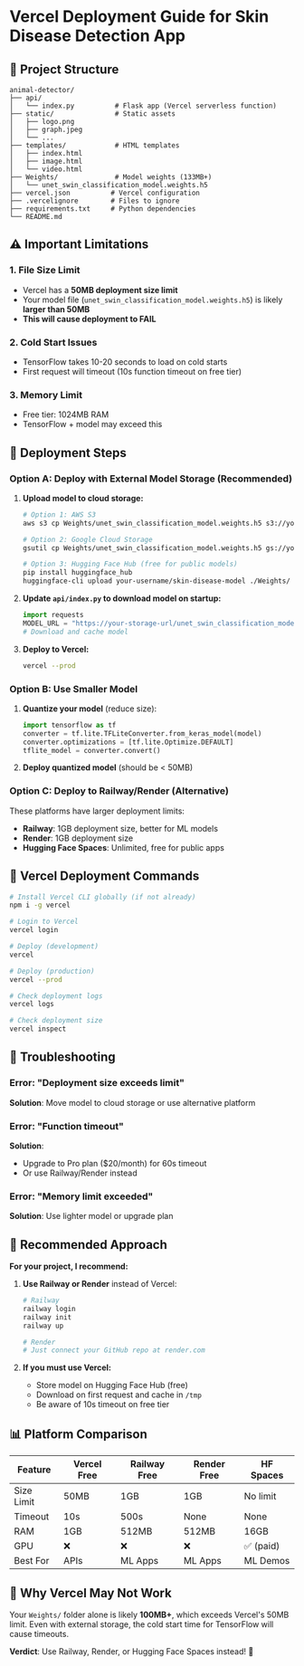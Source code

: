 # Vercel Deployment Guide for Skin Disease Detection App

## 📁 Project Structure

```
animal-detector/
├── api/
│   └── index.py          # Flask app (Vercel serverless function)
├── static/               # Static assets
│   ├── logo.png
│   ├── graph.jpeg
│   └── ...
├── templates/            # HTML templates
│   ├── index.html
│   ├── image.html
│   └── video.html
├── Weights/              # Model weights (133MB+)
│   └── unet_swin_classification_model.weights.h5
├── vercel.json          # Vercel configuration
├── .vercelignore        # Files to ignore
├── requirements.txt     # Python dependencies
└── README.md
```

## ⚠️ Important Limitations

### 1. **File Size Limit**

- Vercel has a **50MB deployment size limit**
- Your model file (`unet_swin_classification_model.weights.h5`) is likely **larger than 50MB**
- **This will cause deployment to FAIL**

### 2. **Cold Start Issues**

- TensorFlow takes 10-20 seconds to load on cold starts
- First request will timeout (10s function timeout on free tier)

### 3. **Memory Limit**

- Free tier: 1024MB RAM
- TensorFlow + model may exceed this

## 🚀 Deployment Steps

### Option A: Deploy with External Model Storage (Recommended)

1. **Upload model to cloud storage:**

   ```bash
   # Option 1: AWS S3
   aws s3 cp Weights/unet_swin_classification_model.weights.h5 s3://your-bucket/

   # Option 2: Google Cloud Storage
   gsutil cp Weights/unet_swin_classification_model.weights.h5 gs://your-bucket/

   # Option 3: Hugging Face Hub (free for public models)
   pip install huggingface_hub
   huggingface-cli upload your-username/skin-disease-model ./Weights/
   ```

2. **Update `api/index.py` to download model on startup:**

   ```python
   import requests
   MODEL_URL = "https://your-storage-url/unet_swin_classification_model.weights.h5"
   # Download and cache model
   ```

3. **Deploy to Vercel:**
   ```bash
   vercel --prod
   ```

### Option B: Use Smaller Model

1. **Quantize your model** (reduce size):

   ```python
   import tensorflow as tf
   converter = tf.lite.TFLiteConverter.from_keras_model(model)
   converter.optimizations = [tf.lite.Optimize.DEFAULT]
   tflite_model = converter.convert()
   ```

2. **Deploy quantized model** (should be < 50MB)

### Option C: Deploy to Railway/Render (Alternative)

These platforms have larger deployment limits:

- **Railway**: 1GB deployment size, better for ML models
- **Render**: 1GB deployment size
- **Hugging Face Spaces**: Unlimited, free for public apps

## 📝 Vercel Deployment Commands

```bash
# Install Vercel CLI globally (if not already)
npm i -g vercel

# Login to Vercel
vercel login

# Deploy (development)
vercel

# Deploy (production)
vercel --prod

# Check deployment logs
vercel logs

# Check deployment size
vercel inspect
```

## 🔧 Troubleshooting

### Error: "Deployment size exceeds limit"

**Solution**: Move model to cloud storage or use alternative platform

### Error: "Function timeout"

**Solution**:

- Upgrade to Pro plan ($20/month) for 60s timeout
- Or use Railway/Render instead

### Error: "Memory limit exceeded"

**Solution**: Use lighter model or upgrade plan

## 🎯 Recommended Approach

**For your project, I recommend:**

1. **Use Railway or Render** instead of Vercel:

   ```bash
   # Railway
   railway login
   railway init
   railway up

   # Render
   # Just connect your GitHub repo at render.com
   ```

2. **If you must use Vercel:**
   - Store model on Hugging Face Hub (free)
   - Download on first request and cache in `/tmp`
   - Be aware of 10s timeout on free tier

## 📊 Platform Comparison

| Feature    | Vercel Free | Railway Free | Render Free | HF Spaces |
| ---------- | ----------- | ------------ | ----------- | --------- |
| Size Limit | 50MB        | 1GB          | 1GB         | No limit  |
| Timeout    | 10s         | 500s         | None        | None      |
| RAM        | 1GB         | 512MB        | 512MB       | 16GB      |
| GPU        | ❌          | ❌           | ❌          | ✅ (paid) |
| Best For   | APIs        | ML Apps      | ML Apps     | ML Demos  |

## 🚫 Why Vercel May Not Work

Your `Weights/` folder alone is likely **100MB+**, which exceeds Vercel's 50MB limit. Even with external storage, the cold start time for TensorFlow will cause timeouts.

**Verdict**: Use Railway, Render, or Hugging Face Spaces instead! 🎯
